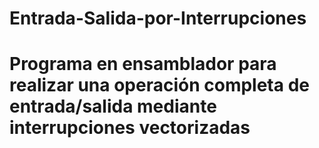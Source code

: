 # Entrada-Salida-por-Interrupciones
# Programa en ensamblador para realizar una operación completa de entrada/salida mediante interrupciones vectorizadas
